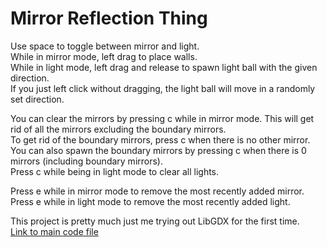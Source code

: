 # Mirror Reflection Thing  
Use space to toggle between mirror and light.  
While in mirror mode, left drag to place walls.  
While in light mode, left drag and release to spawn light ball with the given direction.  
If you just left click without dragging, the light ball will move in a randomly set direction.  
  
You can clear the mirrors by pressing c while in mirror mode. This will get rid of all the mirrors excluding the boundary mirrors.  
To get rid of the boundary mirrors, press c when there is no other mirror.  
You can also spawn the boundary mirrors by pressing c when there is 0 mirrors (including boundary mirrors).  
Press c while being in light mode to clear all lights.  

Press e while in mirror mode to remove the most recently added mirror.  
Press e while in light mode to remove the most recently added light.  
  
This project is pretty much just me trying out LibGDX for the first time.  
[Link to main code file](https://github.com/longestcow/MirrorReflection/blob/main/core/src/com/mirror/reflection/MirrorReflection.java)  
